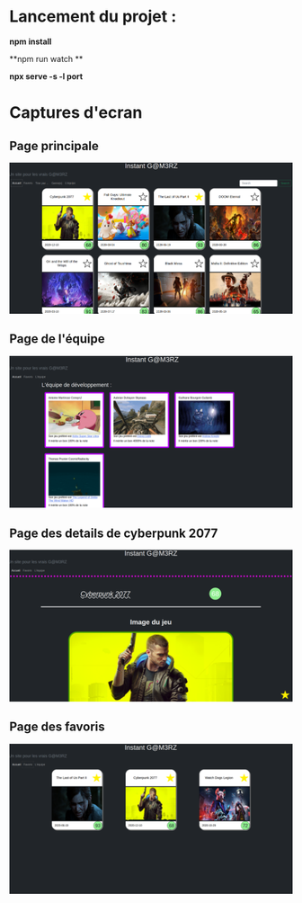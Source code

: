 # Lancement du projet :
**npm install**

**npm run watch **

**npx serve -s -l port**

# Captures d'ecran

## Page principale
![Texte alternatif](images/principale.png)


## Page de l'équipe
![Texte alternatif](images/equipe.png)


## Page des details de cyberpunk 2077
![Texte alternatif](images/details.png)


## Page des favoris
![Texte alternatif](images/favoris.png)